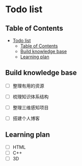 # Todo list

## Table of Contents

- [Todo list](#todo-list)
  - [Table of Contents](#table-of-contents)
  - [Build knowledge base](#build-knowledge-base)
  - [Learning plan](#learning-plan)

## Build knowledge base

- [ ] 整理有用的资源
- [ ] 梳理知识体系结构
- [ ] 整理三维感知项目
- [ ] 搭建个人博客


## Learning plan

- [ ] HTML
- [ ] C++
- [ ] 3D